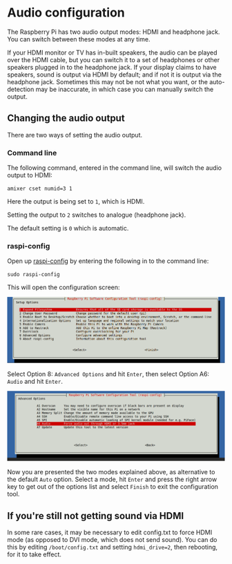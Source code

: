 # Audio configuration

The Raspberry Pi has two audio output modes: HDMI and headphone jack. You can switch between these modes at any time.

If your HDMI monitor or TV has in-built speakers, the audio can be played over the HDMI cable, but you can switch it to a set of headphones or other speakers plugged in to the headphone jack. If your display claims to have speakers, sound is output via HDMI by default; and if not it is output via the headphone jack. Sometimes this may not be not what you want, or the auto-detection may be inaccurate, in which case you can manually switch the output.

## Changing the audio output

There are two ways of setting the audio output.

### Command line

The following command, entered in the command line, will switch the audio output to HDMI:

```
amixer cset numid=3 1
```

Here the output is being set to `1`, which is HDMI.

Setting the output to `2` switches to analogue (headphone jack).

The default setting is `0` which is automatic.

### raspi-config

Open up [raspi-config](raspi-config.md) by entering the following in to the command line:

```
sudo raspi-config
```

This will open the configuration screen:

![](images/raspi-config.png)

Select Option 8: `Advanced Options` and hit `Enter`, then select Option A6: `Audio` and hit `Enter`.

![](images/raspi-config-audio.png)

Now you are presented the two modes explained above, as alternative to the default `Auto` option. Select a mode, hit `Enter` and press the right arrow key to get out of the options list and select `Finish` to exit the configuration tool.

## If you're still not getting sound via HDMI
In some rare cases, it may be necessary to edit config.txt to force HDMI mode (as opposed to DVI mode, which does not send sound). You can do this by editing `/boot/config.txt` and setting `hdmi_drive=2`, then rebooting, for it to take effect.
